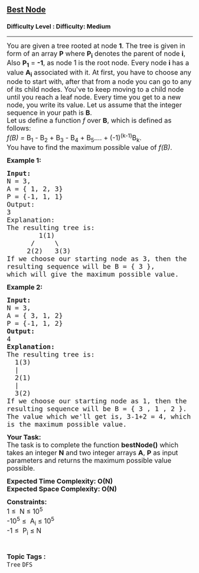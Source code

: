 <h2><a href="https://www.geeksforgeeks.org/problems/best-node--170647/1?page=8&category=Tree&sortBy=submissions">Best Node</a></h2><h3>Difficulty Level : Difficulty: Medium</h3><hr><div class="problems_problem_content__Xm_eO"><p><span style="font-size:18px">You are given a tree rooted at node&nbsp;<strong>1</strong>. The tree is given in form of an array&nbsp;<strong>P</strong>&nbsp;where&nbsp;<strong>P<sub>i</sub></strong>&nbsp;denotes the parent of node <strong>i</strong>, Also <strong>P<sub>1</sub></strong>&nbsp;= <strong>-1</strong>, as node 1 is the root node.&nbsp;Every node <strong>i</strong>&nbsp;has a value <strong>A<sub>i</sub></strong>&nbsp;associated with it. At first, you have to choose any node to start with, after that from a node you can go to any of its child nodes. You've to keep moving to a child node until you reach a leaf node. Every time you get to a new node, you write its value. Let us assume that the integer sequence in your path is&nbsp;<strong>B</strong>.<br>
Let us define a function&nbsp;<em>f</em>&nbsp;over&nbsp;<strong>B</strong>, which is defined as follows:<br>
<em>f(B) =&nbsp;</em>B<sub>1</sub>&nbsp;- B<sub>2</sub>&nbsp;+ B<sub>3</sub>&nbsp;- B<sub>4</sub>&nbsp;+ B<sub>5</sub>.... + (-1)<sup>(k-1)</sup>B<sub>k</sub>.<br>
You have to find the maximum possible value of&nbsp;<em>f(B)</em>.</span></p>

<p><span style="font-size:18px"><strong>Example 1:</strong></span></p>

<pre><span style="font-size:18px"><strong>Input:</strong>
N = 3,
A = { 1, 2, 3}
P = {-1, 1, 1}
Output:
3
Explanation:
The resulting tree is:
        1(1)
      /     \
     2(2)   3(3)
If we choose our starting node as 3, then the
resulting sequence will be B = { 3 },
which will give the maximum possible value.</span></pre>

<p><span style="font-size:18px"><strong>Example 2:</strong></span></p>

<pre><span style="font-size:18px"><strong>Input:
</strong>N = 3,
A = { 3, 1, 2}
P = {-1, 1, 2}
<strong>Output:
</strong>4<strong>
Explanation:
</strong>The resulting tree is:
  1(3)
  |
  2(1)
  |
  3(2)
If we choose our starting node as 1, then the
resulting sequence will be B = { 3 , 1 , 2 }.
The value which we'll get is, 3-1+2 = 4, which
is the maximum possible value.</span></pre>

<p><span style="font-size:18px"><strong>Your Task:</strong><br>
The task is to complete the function&nbsp;<strong>bestNode()</strong> which takes an&nbsp;integer&nbsp;<strong>N</strong>&nbsp;and&nbsp;two integer arrays <strong>A</strong>,&nbsp;<strong>P</strong>&nbsp;as&nbsp;input parameters&nbsp;and returns the maximum possible value possible.</span></p>

<p><strong><span style="font-size:18px">Expected Time Complexity: O(N)<br>
Expected Space Complexity: O(N)</span></strong></p>

<p><span style="font-size:18px"><strong>Constraints:</strong><br>
1 ≤&nbsp; N&nbsp;≤&nbsp;10<sup>5</sup><br>
-10<sup>5</sup> ≤&nbsp; A<sub>i</sub>&nbsp;≤&nbsp;10<sup>5</sup><br>
-1 ≤&nbsp; P<sub>i</sub>&nbsp;≤ N</span></p>
</div><br><p><span style=font-size:18px><strong>Topic Tags : </strong><br><code>Tree</code>&nbsp;<code>DFS</code>&nbsp;